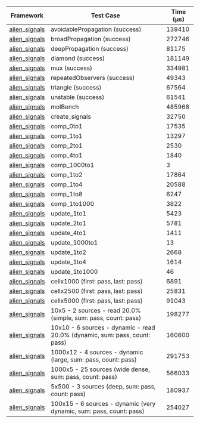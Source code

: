 | Framework | Test Case | Time (μs) |
| --- | --- | --- |
| [alien_signals](https://github.com/medz/alien-signals-dart) | avoidablePropagation (success) | 139410 |
| [alien_signals](https://github.com/medz/alien-signals-dart) | broadPropagation (success) | 272746 |
| [alien_signals](https://github.com/medz/alien-signals-dart) | deepPropagation (success) | 81175 |
| [alien_signals](https://github.com/medz/alien-signals-dart) | diamond (success) | 181149 |
| [alien_signals](https://github.com/medz/alien-signals-dart) | mux (success) | 334981 |
| [alien_signals](https://github.com/medz/alien-signals-dart) | repeatedObservers (success) | 49343 |
| [alien_signals](https://github.com/medz/alien-signals-dart) | triangle (success) | 67564 |
| [alien_signals](https://github.com/medz/alien-signals-dart) | unstable (success) | 61541 |
| [alien_signals](https://github.com/medz/alien-signals-dart) | molBench | 485968 |
| [alien_signals](https://github.com/medz/alien-signals-dart) | create_signals | 32750 |
| [alien_signals](https://github.com/medz/alien-signals-dart) | comp_0to1 | 17535 |
| [alien_signals](https://github.com/medz/alien-signals-dart) | comp_1to1 | 13297 |
| [alien_signals](https://github.com/medz/alien-signals-dart) | comp_2to1 | 2530 |
| [alien_signals](https://github.com/medz/alien-signals-dart) | comp_4to1 | 1840 |
| [alien_signals](https://github.com/medz/alien-signals-dart) | comp_1000to1 | 3 |
| [alien_signals](https://github.com/medz/alien-signals-dart) | comp_1to2 | 17864 |
| [alien_signals](https://github.com/medz/alien-signals-dart) | comp_1to4 | 20588 |
| [alien_signals](https://github.com/medz/alien-signals-dart) | comp_1to8 | 6247 |
| [alien_signals](https://github.com/medz/alien-signals-dart) | comp_1to1000 | 3822 |
| [alien_signals](https://github.com/medz/alien-signals-dart) | update_1to1 | 5423 |
| [alien_signals](https://github.com/medz/alien-signals-dart) | update_2to1 | 5781 |
| [alien_signals](https://github.com/medz/alien-signals-dart) | update_4to1 | 1411 |
| [alien_signals](https://github.com/medz/alien-signals-dart) | update_1000to1 | 13 |
| [alien_signals](https://github.com/medz/alien-signals-dart) | update_1to2 | 2668 |
| [alien_signals](https://github.com/medz/alien-signals-dart) | update_1to4 | 1614 |
| [alien_signals](https://github.com/medz/alien-signals-dart) | update_1to1000 | 46 |
| [alien_signals](https://github.com/medz/alien-signals-dart) | cellx1000 (first: pass, last: pass) | 6891 |
| [alien_signals](https://github.com/medz/alien-signals-dart) | cellx2500 (first: pass, last: pass) | 25831 |
| [alien_signals](https://github.com/medz/alien-signals-dart) | cellx5000 (first: pass, last: pass) | 91043 |
| [alien_signals](https://github.com/medz/alien-signals-dart) | 10x5 - 2 sources - read 20.0% (simple, sum: pass, count: pass) | 198277 |
| [alien_signals](https://github.com/medz/alien-signals-dart) | 10x10 - 6 sources - dynamic - read 20.0% (dynamic, sum: pass, count: pass) | 160600 |
| [alien_signals](https://github.com/medz/alien-signals-dart) | 1000x12 - 4 sources - dynamic (large, sum: pass, count: pass) | 291753 |
| [alien_signals](https://github.com/medz/alien-signals-dart) | 1000x5 - 25 sources (wide dense, sum: pass, count: pass) | 566033 |
| [alien_signals](https://github.com/medz/alien-signals-dart) | 5x500 - 3 sources (deep, sum: pass, count: pass) | 180937 |
| [alien_signals](https://github.com/medz/alien-signals-dart) | 100x15 - 6 sources - dynamic (very dynamic, sum: pass, count: pass) | 254027 |
